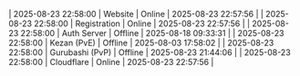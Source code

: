 | 2025-08-23 22:58:00 | Website | Online | 2025-08-23 22:57:56 |
| 2025-08-23 22:58:00 | Registration | Online | 2025-08-23 22:57:56 |
| 2025-08-23 22:58:00 | Auth Server | Offline | 2025-08-18 09:33:31 |
| 2025-08-23 22:58:00 | Kezan (PvE) | Offline | 2025-08-03 17:58:02 |
| 2025-08-23 22:58:00 | Gurubashi (PvP) | Offline | 2025-08-23 21:44:06 |
| 2025-08-23 22:58:00 | Cloudflare | Online | 2025-08-23 22:57:56 |
